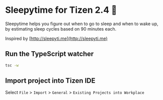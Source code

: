 # Sleepytime for Tizen 2.4 🌙
Sleepytime helps you figure out when to go to sleep and when to wake up,
by estimating sleep cycles based on 90 minutes each.

Inspired by [http://sleepyti.me](http://sleepyti.me)

## Run the TypeScript watcher

```bash
tsc -w
```

## Import project into Tizen IDE
Select `File` > `Import` > `General` > `Existing Projects into Workplace`
